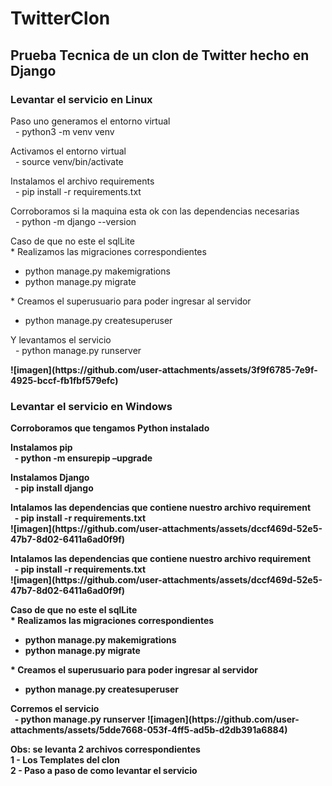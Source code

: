 <h1>TwitterClon</h1>
<h2>Prueba Tecnica de un clon de Twitter hecho en Django</h2>
<h3>Levantar el servicio en Linux</h3>
<p>Paso uno generamos el entorno virtual<br>
 &nbsp;	- python3 -m venv venv</p>
<p>Activamos el entorno virtual<br>
 &nbsp; - source venv/bin/activate</p>
<p>Instalamos el archivo requirements<br>
 &nbsp;	- pip install -r requirements.txt</p>
<p>Corroboramos si la maquina esta ok con las dependencias necesarias<br>
 &nbsp;	- python -m django --version</p>
<p>Caso de que no este el sqlLite<br>
  * Realizamos las migraciones correspondientes
  <ul>
    <li>python manage.py makemigrations</li>
    <li>python manage.py migrate</li>
  </ul>
	* Creamos el superusuario para poder ingresar al servidor
 <ul>
    <li>python manage.py createsuperuser</li>
  </ul>
		 </p>
<p>Y levantamos el servicio<br>
 &nbsp;	- python manage.py runserver</p> <b>
  ![imagen](https://github.com/user-attachments/assets/3f9f6785-7e9f-4925-bccf-fb1fbf579efc)
<h3>Levantar el servicio en Windows</h3>
<p>Corroboramos que tengamos Python instalado</p>
<p>Instalamos pip <br>
&nbsp;	- python -m ensurepip –upgrade
</p>
<p>Instalamos Django <br>
&nbsp;	- pip install django
</p>
<p>Intalamos las dependencias que contiene nuestro archivo requirement <br>
&nbsp;	- pip install -r requirements.txt <br>
	![imagen](https://github.com/user-attachments/assets/dccf469d-52e5-47b7-8d02-6411a6ad0f9f)
</p>
<p>Intalamos las dependencias que contiene nuestro archivo requirement <br>
&nbsp;	- pip install -r requirements.txt <br>
	![imagen](https://github.com/user-attachments/assets/dccf469d-52e5-47b7-8d02-6411a6ad0f9f)
</p>
<p>Caso de que no este el sqlLite<br>
  * Realizamos las migraciones correspondientes
  <ul>
    <li>python manage.py makemigrations</li>
    <li>python manage.py migrate</li>
  </ul>
   * Creamos el superusuario para poder ingresar al servidor
   <ul>
    <li>python manage.py createsuperuser</li>
  </ul>
</p>
<p>Corremos el servicio <br>
&nbsp;	- python manage.py runserver <be>
	![imagen](https://github.com/user-attachments/assets/5dde7668-053f-4ff5-ad5b-d2db391a6884)
</p>

<p><strong>Obs:</strong> se levanta 2 archivos correspondientes <br>
1 - Los Templates del clon<br>
2 - Paso a paso de como levantar el servicio
</p>

